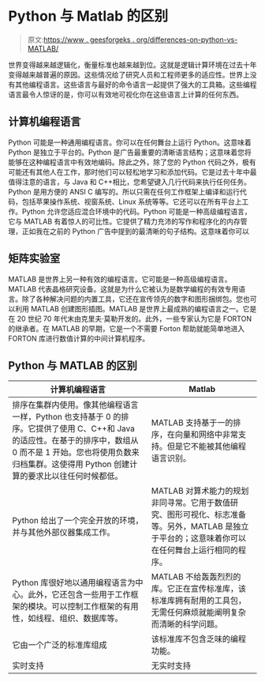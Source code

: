 # Python 与 Matlab 的区别

> 原文:[https://www . geesforgeks . org/differences-on-python-vs-MATLAB/](https://www.geeksforgeeks.org/differences-between-python-vs-matlab/)

世界变得越来越逻辑化，衡量标准也越来越到位。这就是逻辑计算环境在过去十年变得越来越普遍的原因。这些情况给了研究人员和工程师更多的适应性。世界上没有其他编程语言。这些语言与最好的命令语言一起提供了强大的工具箱。这些编程语言最令人惊讶的是，你可以有效地可视化你在这些语言上计算的任何东西。

## 计算机编程语言

Python 可能是一种通用编程语言。你可以在任何舞台上运行 Python。这意味着 Python 是独立于平台的。Python 是广告最重要的清晰语言结构；这意味着您将能够在这种编程语言中有效地编码。除此之外，除了您的 Python 代码之外，极有可能还有其他人在工作，那时他们可以轻松地学习和添加代码。它是过去十年中最值得注意的语言，与 Java 和 C++相比，您希望键入几行代码来执行任何任务。Python 是用方便的 ANSI C 编写的。所以只需在任何工作框架上编译和运行代码，包括苹果操作系统、视窗系统、Linux 系统等等。它还可以在所有平台上工作。Python 允许您适应混合环境中的代码。Python 可能是一种高级编程语言，它与 MATLAB 有着惊人的可比性。它提供了精力充沛的写作和程序化的内存管理，正如我在之前的 Python 广告中提到的最清晰的句子结构。这意味着你可以

## 矩阵实验室

MATLAB 是世界上另一种有效的编程语言。它可能是一种高级编程语言。MATLAB 代表晶格研究设备。这就是为什么它被认为是数学编程的有效专用语言。除了各种解决问题的内置工具，它还在宣传领先的数字和图形捆绑包。您也可以利用 MATLAB 创建图形插图。MATLAB 是世界上最成熟的编程语言之一。它是在 20 世纪 70 年代末由克里夫·莫勒开发的。此外，一些专家认为它是 FORTON 的继承者。在 MATLAB 的早期，它是一个不需要 Forton 帮助就能简单地进入 FORTON 库进行数值计算的中间计算机程序。

## Python 与 MATLAB 的区别

| 计算机编程语言 | Matlab |
| --- | --- |
| 排序在集群内使用。像其他编程语言一样，Python 也支持基于 0 的排序。它提供了使用 C、C++和 Java 的适应性。在基于的排序中，数组从 0 而不是 1 开始。您也将使用负数来归档集群。这使得用 Python 创建计算的要求比以往任何时候都低。 | MATLAB 支持基于一的排序，在向量和网络中非常支持。但是它不能被其他编程语言识别。 |
| Python 给出了一个完全开放的环境，并与其他外部仪器集成工作。 | MATLAB 对算术能力的规划非同寻常。它用于数值研究、图形可视化、标志准备等。另外，MATLAB 是独立于平台的；这意味着你可以在任何舞台上运行相同的程序。 |
| Python 库很好地以通用编程语言为中心。此外，它还包含一些用于工作框架的模块。可以控制工作框架的有用性，如线程、组织、数据库等。 | MATLAB 不给轰轰烈烈的库。它正在宣传标准库，该标准库拥有耐用的工具包，无需任何麻烦就能阐明复杂而清晰的科学问题。 |
| 它由一个广泛的标准库组成 | 该标准库不包含乏味的编程功能。 |
| 实时支持 | 无实时支持 |